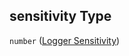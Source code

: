 ## sensitivity Type

`number` ([Logger Sensitivity](iea43_wra_data_model-properties-measurement-location-measurement-location-properties-measurement-point-items-properties-sensor-configuration-items-properties-logger-sensitivity.md))
